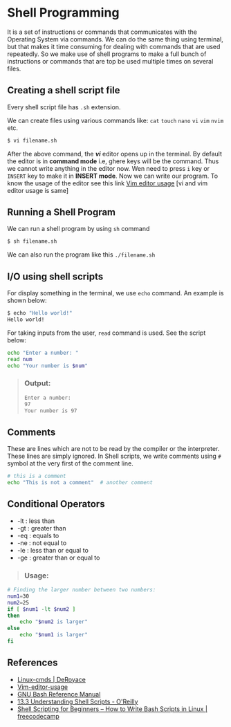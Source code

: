 # Shell Programming
It is a set of instructions or commands that communicates with the Operating System via commands. We can do the same thing using terminal, but that makes it time consuming for dealing with commands that are used repeatedly. So we make use of shell programs to make a full bunch of instructions or commands that are top be used multiple times on several files.

## Creating a shell script file
Every shell script file has ```.sh``` extension.

We can create files using various commands like: ```cat``` ```touch``` ```nano``` ```vi``` ```vim``` ```nvim``` etc.
```sh
$ vi filename.sh
```
After the above command, the **_vi_** editor opens up in the terminal. By default the editor is in **command mode** i.e, ghere keys will be the command. Thus we cannot write anything in the editor now. Wen need to press ```i``` key or ```INSERT``` key to make it in **INSERT mode**. Now we can write our program.
To know the usage of the editor see this link [Vim editor usage](https://github.com/DeRoyace/Vim-editor-usage/blob/master/vimBasics.txt) [vi and vim editor usage is same]

## Running a Shell Program
We can run a shell program by using ```sh``` command
```sh
$ sh filename.sh
```
We can also run the program like this ```./filename.sh```

## I/O using shell scripts
 For display something in the terminal, we use ```echo``` command. An example is shown below:
```sh
$ echo "Hello world!"
Hello world!
```
For taking inputs from the user, ```read``` command is used. See the script below:
```sh
echo "Enter a number: "
read num
echo "Your number is $num"
```
> ### Output:
>```sh
>Enter a number: 
>97
>Your number is 97
>```

## Comments
These are lines which are not to be read by the compiler or the interpreter. These lines are simply ignored.
In Shell scripts, we write comments using ```#``` symbol at the very first of the comment line.
```sh
# this is a comment
echo "This is not a comment"  # another comment
```

## Conditional Operators
* -lt : less than
* -gt : greater than
* -eq : equals to
* -ne : not equal to
* -le : less than or equal to
* -ge : greater than or equal to
> ### Usage:
```sh
# Finding the larger number between two numbers:
num1=30
num2=25
if [ $num1 -lt $num2 ]
then
    echo "$num2 is larger"
else
    echo "$num1 is larger"
fi
```

## References
- [Linux-cmds | DeRoyace](https://github.com/DeRoyace/Linux-cmds)
- [Vim-editor-usage](https://github.com/DeRoyace/Vim-editor-usage/blob/master/vimBasics.txt)
- [GNU Bash Reference Manual](https://www.gnu.org/software/bash/manual/html_node/index.html#SEC_Contents)
- [13.3 Understanding Shell Scripts -  O'Reilly](https://www.oreilly.com/openbook/debian/book/ch13_03.html)
- [Shell Scripting for Beginners – How to Write Bash Scripts in Linux | freecodecamp](https://www.freecodecamp.org/news/shell-scripting-crash-course-how-to-write-bash-scripts-in-linux/)